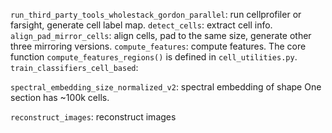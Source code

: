 `run_third_party_tools_wholestack_gordon_parallel`: run cellprofiler or farsight, generate cell label map.
`detect_cells`: extract cell info.
`align_pad_mirror_cells`: align cells, pad to the same size, generate other three mirroring versions.
`compute_features`: compute features. The core function `compute_features_regions()` is defined in `cell_utilities.py`.
`train_classifiers_cell_based`:

`spectral_embedding_size_normalized_v2`: spectral embedding of shape
One section has ~100k cells.

`reconstruct_images`: reconstruct images
